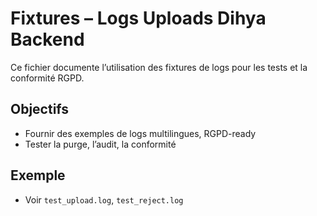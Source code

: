 # Fixtures – Logs Uploads Dihya Backend

Ce fichier documente l’utilisation des fixtures de logs pour les tests et la conformité RGPD.

## Objectifs
- Fournir des exemples de logs multilingues, RGPD-ready
- Tester la purge, l’audit, la conformité

## Exemple
- Voir `test_upload.log`, `test_reject.log`
